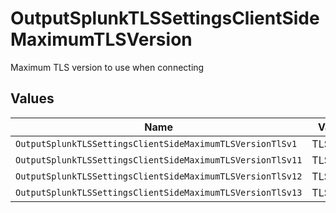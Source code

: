 # OutputSplunkTLSSettingsClientSideMaximumTLSVersion

Maximum TLS version to use when connecting


## Values

| Name                                                       | Value                                                      |
| ---------------------------------------------------------- | ---------------------------------------------------------- |
| `OutputSplunkTLSSettingsClientSideMaximumTLSVersionTlSv1`  | TLSv1                                                      |
| `OutputSplunkTLSSettingsClientSideMaximumTLSVersionTlSv11` | TLSv1.1                                                    |
| `OutputSplunkTLSSettingsClientSideMaximumTLSVersionTlSv12` | TLSv1.2                                                    |
| `OutputSplunkTLSSettingsClientSideMaximumTLSVersionTlSv13` | TLSv1.3                                                    |
